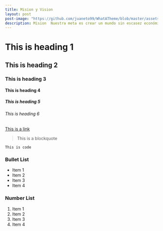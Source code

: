 ```yaml
---
title: Mision y Vision 
layout: post
post-image: "https://github.com/juaneto99/WhatATheme/blob/master/assets/images/portada.jpg?raw=true"
description: Mision  Nuestra meta es crear un mundo sin escasez económica, donde cada niño, familia y comunidad están vinculados, producen y prosperan.
---
```


# This is heading 1 
## This is heading 2
### This is heading 3
#### This is heading 4
##### This is heading 5
###### This is heading 6

[This is a link](#)

> This is a blockquote

`This is code`

### Bullet List
* Item 1
* Item 2
* Item 3
* Item 4

### Number List
1. Item 1
2. Item 2
3. Item 3
4. Item 4
